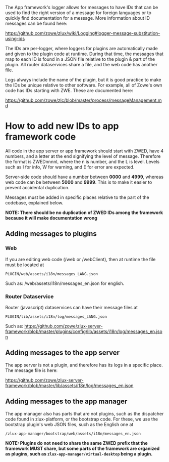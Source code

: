 The App framework's logger allows for messages to have IDs that can be used to find the right version of a message for foreign languages or to quickly find documentation for a message. More information about ID messages can be found here:
 
https://github.com/zowe/zlux/wiki/Logging#logger-message-substitution-using-ids

The IDs are per-logger, where loggers for plugins are automatically made and given to the plugin code at runtime. During that time, the messages that map to each ID is found in a JSON file relative to the plugin & part of the plugin. All router dataservices share a file, and the web code has another file.

Logs always include the name of the plugin, but it is good practice to make the IDs be unique relative to other software. For example, all of Zowe's own code has IDs starting with ZWE. These are documented here: 

https://github.com/zowe/zlc/blob/master/process/messageManagement.md

# How to add new IDs to app framework code
All code in the app server or app framework should start with ZWED, have 4 numbers, and a letter at the end signifying the level of message. Therefore the format is ZWEDnnnnL where the n is number, and the L is level. Levels such as I for info, W for warning, and E for error are expected.

Server-side code should have a number between **0000** and **4999**, whereas web code can be between **5000** and **9999**. This is to make it easier to prevent accidental duplication.

Messages must be added in specific places relative to the part of the codebase, explained below.

**NOTE: There should be no duplication of ZWED IDs among the framework because it will make documentation wrong**



## Adding messages to plugins
### Web
If you are editing web code (/web or /webClient), then at runtime the file must be located at 

`PLUGIN/web/assets/i18n/messages_LANG.json`

Such as: /web/assets/i18n/messages_en.json for english.

### Router Dataservice
Router (javascript) dataservices can have their message files at 

`PLUGIN/lib/assets/i18n/log/messages_LANG.json`

Such as: 
https://github.com/zowe/zlux-server-framework/blob/master/plugins/config/lib/assets/i18n/log/messages_en.json

## Adding messages to the app server
The app server is not a plugin, and therefore has its logs in a specific place.
The message file is here: 

https://github.com/zowe/zlux-server-framework/blob/master/lib/assets/i18n/log/messages_en.json

## Adding messages to the app manager
The app manager also has parts that are not plugins, such as the dispatcher code found in zlux-platform, or the bootstrap code. For these, we use the bootstrap plugin's web JSON files, such as the English one at

 `/zlux-app-manager/bootstrap/web/assets/i18n/messages_en.json`

**NOTE: Plugins do not need to share the same ZWED prefix that the framework MUST share, but some parts of the framework are organized as plugins, such as `zlux-app-manager/virtual-desktop` being a plugin.**

